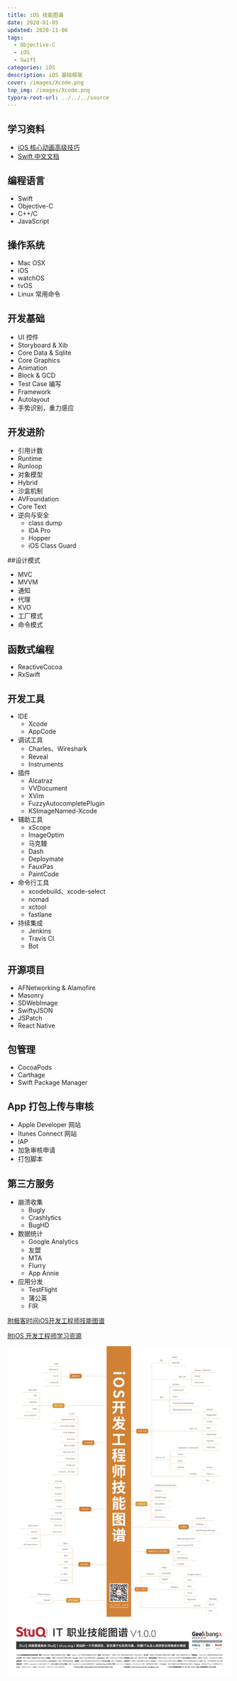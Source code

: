 ```yaml
---
title: iOS 技能图谱
date: 2020-01-05
updated: 2020-11-06
tags: 
  - Objective-C
  - iOS
  - Swift
categories: iOS
description: iOS 基础框架
cover: /images/Xcode.png
top_img: /images/Xcode.png
typora-root-url: ../../../source
---
```


## 学习资料

- [iOS 核心动画高级技巧](https://zsisme.gitbooks.io/ios-/content/index.html)
- [Swift 中文文档](https://swiftgg.gitbook.io/swift/)

## 编程语言

- Swift
- Objective-C
- C++/C
- JavaScript

## 操作系统

- Mac OSX
- iOS
- watchOS
- tvOS
- Linux 常用命令

## 开发基础

- UI 控件
- Storyboard & Xib
- Core Data & Sqlite
- Core Graphics
- Animation
- Block & GCD
- Test Case 编写
- Framework
- Autolayout
- 手势识别，重力感应

## 开发进阶

- 引用计数
- Runtime
- Runloop
- 对象模型
- Hybrid
- 沙盒机制
- AVFoundation
- Core Text
- 逆向与安全
  - class dump
  - IDA Pro
  - Hopper
  - iOS Class Guard

\##设计模式

- MVC
- MVVM
- 通知
- 代理
- KVO
- 工厂模式
- 命令模式

## 函数式编程

- ReactiveCocoa
- RxSwift

## 开发工具

- IDE
  - Xcode
  - AppCode
- 调试工具
  - Charles、Wireshark
  - Reveal
  - Instruments
- 插件
  - Alcatraz
  - VVDocument
  - XVim
  - FuzzyAutocompletePlugin
  - KSImageNamed-Xcode
- 辅助工具
  - xScope
  - ImageOptim
  - 马克鳗
  - Dash
  - Deploymate
  - FauxPas
  - PaintCode
- 命令行工具
  - xcodebuild、xcode-select
  - nomad
  - xctool
  - fastlane
- 持续集成
  - Jenkins
  - Travis CI
  - Bot

## 开源项目

- AFNetworking & Alamofire
- Masonry
- SDWebImage
- SwiftyJSON
- JSPatch
- React Native

## 包管理

- CocoaPods
- Carthage
- Swift Package Manager

## App 打包上传与审核

- Apple Developer 网站
- Itunes Connect 网站
- IAP
- 加急审核申请
- 打包脚本

## 第三方服务

- 崩溃收集
  - Bugly
  - Crashlytics
  - BugHD
- 数据统计
  - Google Analytics
  - 友盟
  - MTA
  - Flurry
  - App Annie
- 应用分发
  - TestFlight
  - 蒲公英
  - FIR

[附极客时间iOS开发工程师技能图谱](https://github.com/TeamStuQ/skill-map)

[附iOS 开发工程师学习资源](https://github.com/TeamStuQ/skill-map/issues/14)

![附极客时间iOS开发工程师技能图谱](/assets/png-iOSDev-by-StuQ.png)